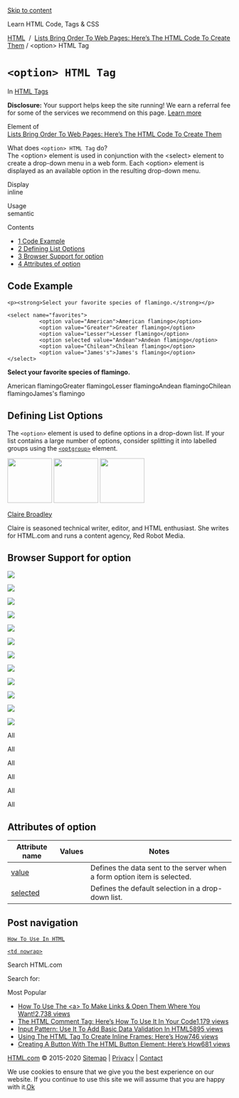 <a href="#site-main" class="skip-link screen-reader-text">Skip to content</a>

[](https://html.com/)

Learn HTML Code, Tags & CSS

[HTML](https://html.com/)  /  [Lists Bring Order To Web Pages: Here’s The HTML Code To Create Them](https://html.com/lists/) / &lt;option&gt; HTML Tag

# `<option> HTML Tag`

In <span class="post-meta-category">[HTML Tags](https://html.com/tags/)</span>

**Disclosure:** Your support helps keep the site running! We earn a referral fee for some of the services we recommend on this page. [Learn more](https://html.com/disclosure/)

Element of  
[Lists Bring Order To Web Pages: Here’s The HTML Code To Create Them](https://html.com/lists/)

What does `<option> HTML Tag` do?  
The &lt;option&gt; element is used in conjunction with the &lt;select&gt; element to create a drop-down menu in a web form. Each &lt;option&gt; element is displayed as an available option in the resulting drop-down menu.

Display  
inline

Usage  
semantic

Contents

- [<span class="toc_number toc_depth_1">1</span> Code Example](#Code_Example)
- [<span class="toc_number toc_depth_1">2</span> Defining List Options](#Defining_List_Options)
- [<span class="toc_number toc_depth_1">3</span> Browser Support for option](#Browser_Support_for_option)
- [<span class="toc_number toc_depth_1">4</span> Attributes of option](#Attributes_of_option)

## <span id="Code_Example">Code Example</span>

    <p><strong>Select your favorite species of flamingo.</strong></p>

    <select name="favorites">
              <option value="American">American flamingo</option>
              <option value="Greater">Greater flamingo</option>
              <option value="Lesser">Lesser flamingo</option>
              <option selected value="Andean">Andean flamingo</option>
              <option value="Chilean">Chilean flamingo</option>
              <option value="James's">James's flamingo</option>
    </select>

**Select your favorite species of flamingo.**

American flamingoGreater flamingoLesser flamingoAndean flamingoChilean flamingoJames's flamingo

<span class="underline"></span>

## <span id="Defining_List_Options">Defining List Options</span>

The `<option>` element is used to define options in a drop-down list. If your list contains a large number of options, consider splitting it into labelled groups using the [`<optgroup>`](https://html.com/tags/optgroup/) element.

<img src="http://html.com/wp-content/plugins/a3-lazy-load/assets/images/lazy_placeholder.gif" class="lazy lazy-hidden avatar avatar-100 photo" width="100" height="100" />

<img src="http://html.com/wp-content/plugins/a3-lazy-load/assets/images/lazy_placeholder.gif" class="lazy lazy-hidden avatar avatar-100 photo" width="100" height="100" />

<img src="https://secure.gravatar.com/avatar/19acdfaa8761aac8a56ea06794f3dc88?s=100&amp;d=mm&amp;r=g" class="avatar avatar-100 photo" srcset="https://secure.gravatar.com/avatar/19acdfaa8761aac8a56ea06794f3dc88?s=200&amp;d=mm&amp;r=g 2x" width="100" height="100" />

[Claire Broadley](https://html.com/author/claire/)

<span class="fn">Claire is seasoned technical writer, editor, and HTML enthusiast. She writes for HTML.com and runs a content agency, Red Robot Media.</span>

<span id="tho-end-content" style="display: block; visibility: hidden;"></span>

## <span id="Browser_Support_for_option">Browser Support for option</span>

<img src="http://html.com/wp-content/plugins/a3-lazy-load/assets/images/lazy_placeholder.gif" class="lazy lazy-hidden" />

![](https://html.com/wp-content/plugins/htmlcodetutorial-plugin/assets/images/ie-true.png)

<img src="http://html.com/wp-content/plugins/a3-lazy-load/assets/images/lazy_placeholder.gif" class="lazy lazy-hidden" />

![](https://html.com/wp-content/plugins/htmlcodetutorial-plugin/assets/images/firefox-true.png)

<img src="http://html.com/wp-content/plugins/a3-lazy-load/assets/images/lazy_placeholder.gif" class="lazy lazy-hidden" />

![](https://html.com/wp-content/plugins/htmlcodetutorial-plugin/assets/images/chrome-true.png)

<img src="http://html.com/wp-content/plugins/a3-lazy-load/assets/images/lazy_placeholder.gif" class="lazy lazy-hidden" />

![](https://html.com/wp-content/plugins/htmlcodetutorial-plugin/assets/images/edge-true.png)

<img src="http://html.com/wp-content/plugins/a3-lazy-load/assets/images/lazy_placeholder.gif" class="lazy lazy-hidden" />

![](https://html.com/wp-content/plugins/htmlcodetutorial-plugin/assets/images/safari-true.png)

<img src="http://html.com/wp-content/plugins/a3-lazy-load/assets/images/lazy_placeholder.gif" class="lazy lazy-hidden" />

![](https://html.com/wp-content/plugins/htmlcodetutorial-plugin/assets/images/opera-true.png)

<span class="browser-supported">All</span>

<span class="browser-supported">All</span>

<span class="browser-supported">All</span>

<span class="browser-supported">All</span>

<span class="browser-supported">All</span>

<span class="browser-supported">All</span>

## <span id="Attributes_of_option">Attributes of option</span>

<table><thead><tr class="header"><th>Attribute name</th><th>Values</th><th>Notes</th></tr></thead><tbody><tr class="odd"><td><a href="https://html.com/attributes/option-value/" class="linked-name">value</a><br />
</td><td></td><td>Defines the data sent to the server when a form option item is selected.</td></tr><tr class="even"><td><a href="https://html.com/attributes/option-selected/" class="linked-name">selected</a><br />
</td><td></td><td>Defines the default selection in a drop-down list.</td></tr></tbody></table>

## Post navigation

[<span class="nav-link-label"><span class="genericon genericon-previous"></span></span>`How To Use In HTML`](https://html.com/attributes/img-src/)

[`<td nowrap>`<span class="nav-link-label"><span class="genericon genericon-next"></span></span>](https://html.com/attributes/td-nowrap/)

Search HTML.com

<span class="screen-reader-text">Search for:</span>

Most Popular

- <a href="https://html.com/attributes/a-target/" class="popular_posts_bars_link">How To Use The &lt;a&gt; To Make Links &amp; Open Them Where You Want!</a><span class="popular_posts_bars_comment_count_hold"><a href="https://html.com/attributes/a-target/#comments" class="popular_posts_bars_comment_count">2,738 views</a><span class="popular_posts_bars_comment_count_triangle"></span></span>
- <a href="https://html.com/tags/comment-tag/" class="popular_posts_bars_link">The HTML Comment Tag: Here’s How To Use It In Your Code</a><span class="popular_posts_bars_comment_count_hold"><a href="https://html.com/tags/comment-tag/#comments" class="popular_posts_bars_comment_count">1,179 views</a><span class="popular_posts_bars_comment_count_triangle"></span></span>
- <a href="https://html.com/attributes/input-pattern/" class="popular_posts_bars_link">Input Pattern: Use It To Add Basic Data Validation In HTML5</a><span class="popular_posts_bars_comment_count_hold"><a href="https://html.com/attributes/input-pattern/#comments" class="popular_posts_bars_comment_count">895 views</a><span class="popular_posts_bars_comment_count_triangle"></span></span>
- <a href="https://html.com/tags/iframe/" class="popular_posts_bars_link">Using The HTML Tag To Create Inline Frames: Here’s How</a><span class="popular_posts_bars_comment_count_hold"><a href="https://html.com/tags/iframe/#comments" class="popular_posts_bars_comment_count">746 views</a><span class="popular_posts_bars_comment_count_triangle"></span></span>
- <a href="https://html.com/tags/button/" class="popular_posts_bars_link">Creating A Button With The HTML Button Element: Here’s How</a><span class="popular_posts_bars_comment_count_hold"><a href="https://html.com/tags/button/#comments" class="popular_posts_bars_comment_count">681 views</a><span class="popular_posts_bars_comment_count_triangle"></span></span>

[HTML.com](https://html.com/) © 2015-2020 [Sitemap](https://html.com/sitemap/) | [Privacy](https://html.com/privacy/) | [Contact](https://html.com/contact/)

<span id="cn-notice-text" class="cn-text-container">We use cookies to ensure that we give you the best experience on our website. If you continue to use this site we will assume that you are happy with it.</span><span id="cn-notice-buttons" class="cn-buttons-container"><a href="#" id="cn-accept-cookie" class="cn-set-cookie cn-button bootstrap button">Ok</a></span><a href="javascript:void(0);" id="cn-close-notice" class="cn-close-icon"></a>

